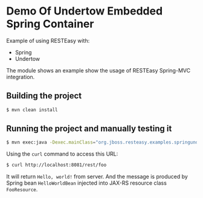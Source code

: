 # Demo Of Undertow Embedded Spring Container  

Example of using RESTEasy with:

- Spring
- Undertow

The module shows an example show the usage of RESTEasy Spring-MVC integration.

## Building the project

```bash
$ mvn clean install
```

## Running the project and manually testing it

```bash
$ mvn exec:java -Dexec.mainClass="org.jboss.resteasy.examples.springundertow.Main"
```

Using the `curl` command to access this URL:

```bash
$ curl http://localhost:8081/rest/foo
```

It will return `Hello, world!` from server. And the message is produced by Spring bean `HelloWorldBean` injected into JAX-RS resource class `FooResource`.


